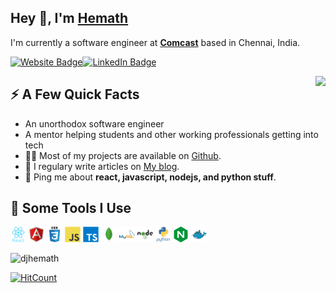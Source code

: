 <h2>Hey 👋, I'm <a href="https://hemath.dev">Hemath</a></h2>
<p>I'm currently a software engineer at <strong><a href="https://www.snapchat.com/">Comcast</a></strong> based in Chennai, India.
<p><a href="https://hemath.dev"><img src="https://img.shields.io/badge/-stanleylim.me-4E69C8?style=flat-square&amp;labelColor=4E69C8&amp;logo=Firefox&amp;link=https://stanleylim.me" alt="Website Badge"></a><a href="https://www.linkedin.com/in/djhemath/"><img src="https://img.shields.io/badge/-@serbis-0077B5?style=flat-square&amp;labelColor=0077B5&amp;logo=LinkedIn&amp;link=https://www.linkedin.com/in/djhemath/" alt="LinkedIn Badge"></a></p>
<img align="right" src="https://media1.giphy.com/media/13HgwGsXF0aiGY/giphy.gif" />
<h2>⚡️ A Few Quick Facts</h2>
<ul>
<li>An unorthodox software engineer</li>
<li>A mentor helping students and other working professionals getting into tech</li>
<li>👨‍💻 Most of my projects are available on <a href="https://github.com/djhemath">Github</a>.</li>
<li>📝 I regulary write articles on <a href="https://hemath.dev/blog">My blog</a>.</li>
<li>💬 Ping me about <strong>react, javascript, nodejs, and python stuff</strong>.</li>
</ul>
<h2>🚀 Some Tools I Use</h2>
<p align="left">
<img src="https://raw.githubusercontent.com/devicons/devicon/master/icons/react/react-original-wordmark.svg" alt="react" width="25" height="25" />
<img src="https://raw.githubusercontent.com/devicons/devicon/master/icons/angularjs/angularjs-original.svg" alt="angular-js" width="25" height="25" />
<img src="https://raw.githubusercontent.com/devicons/devicon/master/icons/css3/css3-original-wordmark.svg" alt="css3" width="25" height="25" />
<img src="https://raw.githubusercontent.com/devicons/devicon/master/icons/javascript/javascript-original.svg" alt="javascript" width="25" height="25" />
<img src="https://raw.githubusercontent.com/devicons/devicon/master/icons/typescript/typescript-original.svg" alt="typescript" width="25" height="25" />
<img src="https://raw.githubusercontent.com/devicons/devicon/master/icons/mongodb/mongodb-original.svg" alt="mongodb" width="25" height="25" />
<img src="https://raw.githubusercontent.com/devicons/devicon/master/icons/mysql/mysql-original-wordmark.svg" alt="mysql" width="25" height="25" />
<img src="https://raw.githubusercontent.com/devicons/devicon/master/icons/nodejs/nodejs-original-wordmark.svg" alt="nodejs" width="25" height="25" />
<img src="https://raw.githubusercontent.com/devicons/devicon/master/icons/python/python-original-wordmark.svg" alt="python" width="25" height="25" />
<img src="https://raw.githubusercontent.com/devicons/devicon/master/icons/nginx/nginx-original.svg" alt="nginx" width="25" height="25" />
<img src="https://raw.githubusercontent.com/devicons/devicon/master/icons/docker/docker-original.svg" alt="Docker" width="25" height="25" />
</p>
<img src="https://github-readme-stats.vercel.app/api?username=djhemath&show_icons=true&count_private=true" alt="djhemath" />
<p><a href="https://hits.dwyl.com/djhemath/djhemath.svg?style=flat-square"><img src="https://hits.dwyl.com/djhemath/djhemath.svg?style=flat-square&show=unique" alt="HitCount"></a></p>
